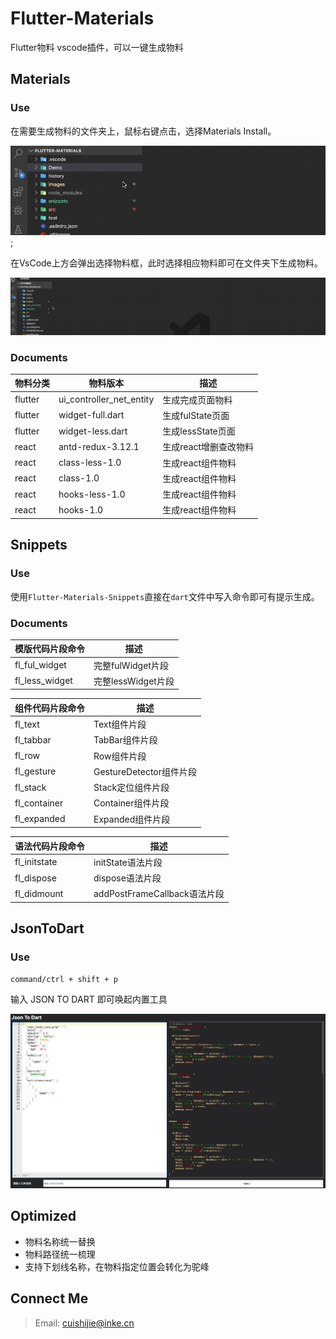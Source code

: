 # Flutter-Materials

Flutter物料 vscode插件，可以一键生成物料

## Materials

### Use

在需要生成物料的文件夹上，鼠标右键点击，选择Materials Install。

![](images/operate_1.gif);

在VsCode上方会弹出选择物料框，此时选择相应物料即可在文件夹下生成物料。

![](images/operate_2.gif)

### Documents

| 物料分类 | 物料版本 | 描述 |
| --- | --- | --- |
| flutter | ui_controller_net_entity | 生成完成页面物料 |
| flutter | widget-full.dart | 生成fulState页面 |
| flutter | widget-less.dart | 生成lessState页面 |
| react | antd-redux-3.12.1 | 生成react增删查改物料 |
| react | class-less-1.0 | 生成react组件物料 |
| react | class-1.0 | 生成react组件物料 |
| react | hooks-less-1.0 | 生成react组件物料 |
| react | hooks-1.0 | 生成react组件物料 |

## Snippets

### Use

使用`Flutter-Materials-Snippets`直接在`dart`文件中写入命令即可有提示生成。

### Documents

| 模版代码片段命令 | 描述 |
| --- | --- |
| fl_ful_widget | 完整fulWidget片段 |
| fl_less_widget | 完整lessWidget片段 |

| 组件代码片段命令 | 描述 |
| --- | --- |
| fl_text | Text组件片段 |
| fl_tabbar | TabBar组件片段 |
| fl_row | Row组件片段 |
| fl_gesture | GestureDetector组件片段 |
| fl_stack | Stack定位组件片段 |
| fl_container | Container组件片段 |
| fl_expanded | Expanded组件片段 |

| 语法代码片段命令 | 描述 |
| --- | --- |
| fl_initstate | initState语法片段 |
| fl_dispose | dispose语法片段 |
| fl_didmount | addPostFrameCallback语法片段 |

## JsonToDart

### Use

```shell
command/ctrl + shift + p
```
输入 JSON TO DART 即可唤起内置工具

![](images/json2dart.jpg)

## Optimized

- 物料名称统一替换
- 物料路径统一梳理
- 支持下划线名称，在物料指定位置会转化为驼峰

## Connect Me

> Email: cuishijie@inke.cn